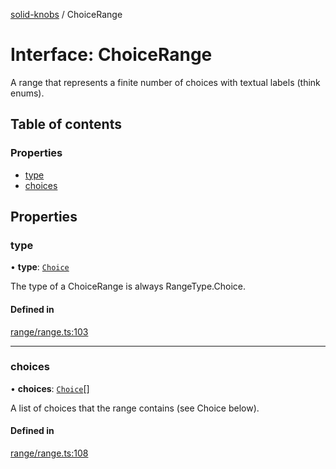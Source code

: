 [solid-knobs](../README.md) / ChoiceRange

# Interface: ChoiceRange

A range that represents a finite number of choices with textual labels (think enums).

## Table of contents

### Properties

- [type](ChoiceRange.md#type)
- [choices](ChoiceRange.md#choices)

## Properties

### type

• **type**: [`Choice`](../enums/RangeType.md#choice)

The type of a ChoiceRange is always RangeType.Choice.

#### Defined in

[range/range.ts:103](https://github.com/tahti-studio/solid-parameter-controls/blob/750fd72/src/range/range.ts#L103)

___

### choices

• **choices**: [`Choice`](Choice.md)[]

A list of choices that the range contains (see Choice below).

#### Defined in

[range/range.ts:108](https://github.com/tahti-studio/solid-parameter-controls/blob/750fd72/src/range/range.ts#L108)

